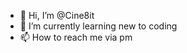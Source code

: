 - 👋 Hi, I’m @Cine8it
- 🌱 I’m currently learning new to coding
- 📫 How to reach me via pm

<!---
Cine8it/Cine8it is a ✨ special ✨ repository because its `README.md` (this file) appears on your GitHub profile.
You can click the Preview link to take a look at your changes.
--->
